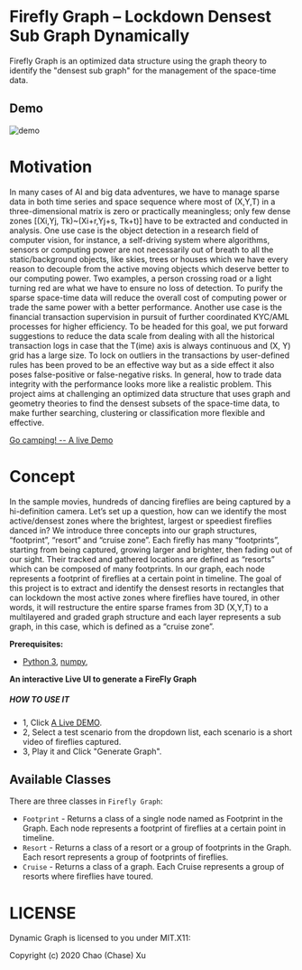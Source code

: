 Firefly Graph – Lockdown Densest Sub Graph Dynamically
============
Firefly Graph is an optimized data structure using the graph theory to identify the "densest sub graph" for the management of the space-time data.

## Demo
![demo](https://github.com/thejourneyofman/firefly/blob/master/images/demo.gif)

Motivation
==========
In many cases of AI and big data adventures, we have to manage sparse data in both time series and space sequence where most of (X,Y,T) in a three-dimensional matrix is zero or practically meaningless; only few dense zones [(Xi,Yj, Tk)~(Xi+r,Yj+s, Tk+t)] have to be extracted and conducted in analysis. One use case is the object detection in a research field of computer vision, for instance, a self-driving system where algorithms, sensors or computing power are not necessarily out of breath to all the static/background objects, like skies, trees or houses which we have every reason to decouple from the active moving objects which deserve better to our computing power. Two examples, a person crossing road or a light turning red are what we have to ensure no loss of detection. To purify the sparse space-time data will reduce the overall cost of computing power or trade the same power with a better performance. Another use case is the financial transaction supervision in pursuit of further coordinated KYC/AML processes for higher efficiency. To be headed for this goal, we put forward suggestions to reduce the data scale from dealing with all the historical transaction logs in case that the T(ime) axis is always continuous and (X, Y) grid has a large size. To lock on outliers in the transactions by user-defined rules has been proved to be an effective way but as a side effect it also poses false-positive or false-negative risks. In general, how to trade data integrity with the performance looks more like a realistic problem. This project aims at challenging an optimized data structure that uses graph and geometry theories to find the densest subsets of the space-time data, to make further searching, clustering or classification more flexible and effective.

[Go camping! -- A live Demo](https://fireflycruise.herokuapp.com)

Concept
==========
In the sample movies, hundreds of dancing fireflies are being captured by a hi-definition camera. Let’s set up a question, how can we identify the most active/densest zones where the brightest, largest or speediest fireflies danced in? We introduce three concepts into our graph structures, “footprint”, “resort” and “cruise zone”. Each firefly has many “footprints”, starting from being captured, growing larger and brighter, then fading out of our sight. Their tracked and gathered locations are defined as “resorts” which can be composed of many footprints. In our graph, each node represents a footprint of fireflies at a certain point in timeline. The goal of this project is to extract and identify the densest resorts in rectangles that can lockdown the most active zones where fireflies have toured, in other words, it will restructure the entire sparse frames from 3D (X,Y,T) to a multilayered and graded graph structure and each layer represents a sub graph, in this case, which is defined as a “cruise zone”.

**Prerequisites:**

- [Python 3](https://www.python.org/),  [numpy](http://www.numpy.org/),

**An interactive Live UI to generate a FireFly Graph**

#####  HOW TO USE IT
- 1, Click [A Live DEMO](https://fireflycruise.herokuapp.com).
- 2, Select a test scenario from the dropdown list, each scenario is a short video of fireflies captured.
- 3, Play it and Click "Generate Graph".

Available Classes
-----------------

There are three classes in `Firefly Graph`:

- `Footprint` - Returns a class of a single node named as Footprint in the Graph. Each node represents a footprint of fireflies at a certain point in timeline.
- `Resort` - Returns a class of a resort or a group of footprints in the Graph. Each resort represents a group of footprints of fireflies.
- `Cruise` - Returns a class of a graph. Each Cruise represents a group of resorts where fireflies have toured.

LICENSE
=======

Dynamic Graph is licensed to you under MIT.X11:

Copyright (c) 2020 Chao (Chase) Xu
